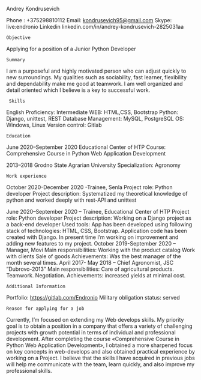 
Andrey Kondrusevich                                                                    

Phone :       +375298810112
Email:          kondrusevich95@gmail.com
Skype:         live:endronio
Linkedin     linkedin.com/in/andrey-kondrusevich-2825031aa
	      

	Objective

Applying for a position of a Junior Python Developer

	Summary
I am a purposeful and highly motivated person who can adjust quickly to new surroundings. My
qualities such as sociability, fast learner, flexibility and dependability make me good at teamwork. I am well organized and detail oriented which I believe is a key to successful work.

	 Skills 
English Proficiency:	                Intermediate
WEB:                                             HTML,CSS, Bootstrap
Python:                                         Django, unittest, REST
Database Management: 	   MySQL, PostgreSQL
OS: 				   Windows, Linux
Version control:                           Gitlab

	Education 
June 2020–September 2020 Educational Center of HTP
Course:  Comprehensive Course in Python Web Application Development

2013–2018 Grodno State Agrarian University
Specialization:    Agronomy

	Work experience 
October 2020-December 2020 -Trainee, Senla
Project role: Python developer
Project description: Systematized my theoretical knowledge of python and worked deeply with rest-API and unittest


June 2020–September 2020  – Trainee, Educational Center of HTP
Project role: Python developer
Project description: Working on a Django project as a back-end developer
Used tools:  App has been developed using following stack of technologies:
HTML, CSS, Bootstrap. Application code has been created with Django. In present time I’m working on improvement and adding new features to my project.
October 2019-September 2020 – Manager, Movi
Main responsibilities:
    Working with the product catalog
    Work with clients
    Sale of goods
Achievements:
    Was the best manager of the month several times.
April 2017- May 2018 – Chief Agronomist, JSC ”Dubrovo-2013”
Main responsibilities:  Care of agricultural products. 
                                          Teamwork.
                                          Negotiation.
Achievements: increased yields at minimal cost.

	Additional Information

Portfolio:  https://gitlab.com/Endronio
Military obligation status: served

	Reason for applying for a job 

  Currently, I’m focused on extending my Web develops skills. My priority goal is to obtain a position in a company that offers a variety of challenging projects with growth potential in terms of individual and professional development.
  After completing the course «Comprehensive Course in Python Web Application Development», I obtained a more sharpened focus on key concepts in web-develops and also obtained practical experience by working on a Project.
  I believe that the skills I have acquired in previous jobs will help me communicate with the team, learn quickly, and also improve my professional skills.




